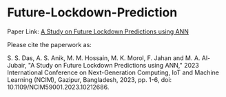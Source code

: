 # Future-Lockdown-Prediction
Paper Link: [A Study on Future Lockdown Predictions using ANN](https://ieeexplore.ieee.org/abstract/document/10212686)

Please cite the paperwork as:

S. S. Das, A. S. Anik, M. M. Hossain, M. K. Morol, F. Jahan and M. A. Al-Jubair, "A Study on Future Lockdown Predictions using ANN," 2023 International Conference on Next-Generation Computing, IoT and Machine Learning (NCIM), Gazipur, Bangladesh, 2023, pp. 1-6, doi: 10.1109/NCIM59001.2023.10212686.
